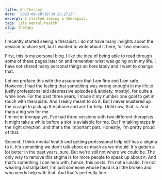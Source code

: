 ```yaml
---
title: On Therapy
date: '2023-09-28T19:39:26.271Z'
excerpt: I started seeing a therapist.
tags: life mental-health
slug: therapy
---
```


I recently started seeing a therapist. I do not have many insights about the session to share yet, but I wanted to write about it here, for two reasons.

First, this is my personal blog. I like the idea of being able to read through some of these pages later on and remember what was going on in my life. I have not shared many personal things on here lately and I want to change that.  

Let me preface this with the assurance that I am fine and I am safe.  
However, I had the feeling that something was wrong enought in my life to jusify professional aid (depressive episodes & anxiety, mostly), for quite a while now. For the past three years, I made it my number one goal to get in touch with therapists. And I really meant to do it. But I never mustered up the curage to pick up the phone and ask for help. Until now, that is. And thats a big win for me.  
I'm not _in therapy_ yet, I've had three sessions with two different therapists. It might take a while before a slot is avialable for me. But I'm taking steps in the right direction, and that's the important part. Honestly, I'm pretty proud of that.

Second, I think mental health and getting professional help still has a stigma to it. It's something we don't talk about as much as we should. It's gotten a lot better in the past years, sure. But we're still not where we could be. The only way to remove this stigma is for more people to speak up about it. And that's something I can help with, hence, this posts. I'm not a lunatic, I'm not wearing a straitjacket, I'm just someone whose head is a little broken and who needs help with that. And that's perfectly fine. 
